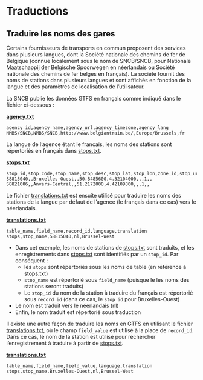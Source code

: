 # Traductions

## Traduire les noms des gares 
 
 Certains fournisseurs de transports en commun proposent des services dans plusieurs langues, dont la Société nationale des chemins de fer de Belgique (connue localement sous le nom de SNCB/SNCB, pour Nationale Maatschappij der Belgische Spoorwegen en néerlandais ou Société nationale des chemins de fer belges en français). La société fournit des noms de stations dans plusieurs langues et sont affichés en fonction de la langue et des paramètres de localisation de l’utilisateur. 
 
 La SNCB publie les données GTFS en français comme indiqué dans le fichier ci-dessous : 
 
 [**agency.txt**](../../reference/#agencytxt) 
 
```
agency_id,agency_name,agency_url,agency_timezone,agency_lang
NMBS/SNCB,NMBS/SNCB,http://www.belgiantrain.be/,Europe/Brussels,fr
```
 
 
 La langue de l’agence étant le français, les noms des stations sont répertoriés en français dans [stops.txt](../../reference/#stopstxt). 
 
 [**stops.txt**](../../reference/#stopstxt) 
 
```
stop_id,stop_code,stop_name,stop_desc,stop_lat,stop_lon,zone_id,stop_url,location_type,parent_station,platform_code
S8815040,,Bruxelles-Ouest,,50.8485600,4.32104000,,,1,,
S8821006,,Anvers-Central,,51.2172000,4.42109800,,,1,,
```
 
 
 Le fichier [translations.txt](../../reference/#translationstxt) est ensuite utilisé pour traduire les noms des stations de la langue par défaut de l’agence (le français dans ce cas) vers le néerlandais. 
 
 [**translations.txt**](../../reference/#translationstxt) 
 
```
table_name,field_name,record_id,language,translation
stops,stop_name,S8815040,nl,Brussel-West
```
 
- Dans cet exemple, les noms de stations de [stops.txt](../../reference/#stopstxt) sont traduits, et les enregistrements dans [stops.txt](../../reference/#stopstxt) sont identifiés par un `stop_id`. Par conséquent :
    - les `stops` sont répertoriés sous les noms de table (en référence à [stops.txt](../../reference/#stopstxt))
    - `stop_name` est répertorié sous `field_name` (puisque le les noms des stations seront traduits) 
    - Le `stop_id` du nom de la station à traduire du français est répertorié sous `record_id` (dans ce cas, le `stop_id` pour Bruxelles-Ouest) 
 - Le nom est traduit vers le néerlandais (nl) 
 - Enfin, le nom traduit est répertorié sous traduction 
 
 Il existe une autre façon de traduire les noms en GTFS en utilisant le fichier [translations.txt](../../reference/#translationstxt), où le champ `field_value` est utilisé à la place de `record_id`. Dans ce cas, le nom de la station est utilisé pour rechercher l’enregistrement à traduire à partir de [stops.txt](../../reference/#stopstxt). 
 
 [**translations.txt**](../../reference/#translationstxt) 
 
```
table_name,field_name,field_value,language,translation
stops,stop_name,Bruxelles-Ouest,nl,Brussel-West
```
 
